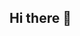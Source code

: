 ## Hi there 👋

<!--
**autograma/autograma** is a ✨ _special_ ✨ repository because its `README.md` (this file) appears on your GitHub profile.


Bioinformatics student.
